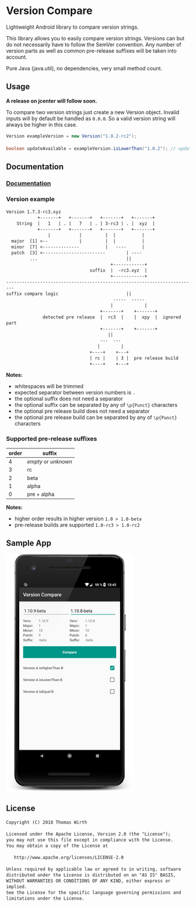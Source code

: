 Version Compare
=====
Lightweight Android library to compare version strings.

This library allows you to easily compare version strings. Versions can but do not necessarily have to follow the SemVer convention. Any number of version parts as well as common pre-release suffixes will be taken into account.

Pure Java (java.util), no dependencies, very small method count.

## Usage
**A release on jcenter will follow soon.**

To compare two version strings just create a new Version object. Invalid inputs will by default be handled as `0.0.0`. So a valid version string
will always be higher in this case. 
```java
Version exampleVersion = new Version("1.0.2-rc2");

boolean updateAvailable = exampleVersion.isLowerThan("1.0.2"); // updateAvailable = true
```
## Documentation
### [Documentation](https://g00fy2.github.io/version-compare/com/g00fy2/versioncompare/Version.html)

### Version example
```
Version 1.7.3-rc3.xyz
            +-------+   +-------+   +-------+   +-------+
    String  |   1   | . |   7   | . | 3-rc3 | . |  xyz  |
            +-------+   +-------+   +-------+   +-------+
                |           |         |  |          |
  major  [1] <--            |         |  |          |
  minor  [7] <--------------          |   ----      |
  patch  [3] <------------------------        | ----             
         ...                                  ||
                                        +------------+
                                suffix  |  -rc3.xyz  |
                                        +------------+      
-------------------------------------------------------------------------                                        
suffix compare logic                          ||
                                         -----  -----
                                        |            |
                                    +-------+    +-------+
              detected pre release  |  rc3  |    |  xpy  |  ignored part
                                    +-------+    +-------+
                                       ||
                                    ---  ---
                                   |        |
                                +----+    +---+
                                | rc |    | 3 |  pre release build
                                +----+    +---+
```

**Notes:**
* whitespaces will be trimmed
* expected separator between version numbers is `.`
* the optional suffix does not need a separator
* the optional suffix can be separated by any of `\p{Punct}` characters
* the optional pre release build does not need a separator
* the optional pre release build can be separated by any of `\p{Punct}` characters

### Supported pre-release suffixes
| order | suffix     |
| ----- | --------- |
| 4     | *empty* or *unknown* |
| 3     | rc        |
| 2     | beta      |
| 1     | alpha     |
| 0     | pre + alpha |

**Notes:**
* higher order results in higher version `1.0 > 1.0-beta`
* pre-release builds are supported `1.0-rc3 > 1.0-rc2`

## Sample App
![Image](https://raw.githubusercontent.com/G00fY2/version-compare/gh-pages/images/version_compare_sampleapp_framed.png)

## License
	Copyright (C) 2018 Thomas Wirth

    Licensed under the Apache License, Version 2.0 (the "License");
    you may not use this file except in compliance with the License.
    You may obtain a copy of the License at

       http://www.apache.org/licenses/LICENSE-2.0

    Unless required by applicable law or agreed to in writing, software
    distributed under the License is distributed on an "AS IS" BASIS,
    WITHOUT WARRANTIES OR CONDITIONS OF ANY KIND, either express or implied.
    See the License for the specific language governing permissions and
    limitations under the License.
